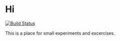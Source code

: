 # Hi

[![Build Status](https://travis-ci.org/purzelrakete/hi.png?branch=master)](https://travis-ci.org/purzelrakete/hi)

This is a place for small experiments and excercises.
